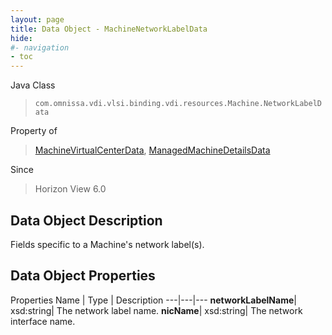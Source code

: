 ```yaml
---
layout: page
title: Data Object - MachineNetworkLabelData
hide:
#- navigation
- toc
---
```






Java Class
> `com.omnissa.vdi.vlsi.binding.vdi.resources.Machine.NetworkLabelData`

Property of
> [MachineVirtualCenterData](vdi.resources.Machine.VirtualCenterData.md#field_detail), [ManagedMachineDetailsData](vdi.resources.Machine.ManagedMachineDetailsData.md#field_detail)

Since
> Horizon View 6.0


## Data Object Description

Fields specific to a Machine's network label(s).

## Data Object Properties
Properties
Name |  Type |  Description
---|---|---
**networkLabelName**|  xsd:string|  The network label name.
**nicName**|  xsd:string|  The network interface name.
 


 
